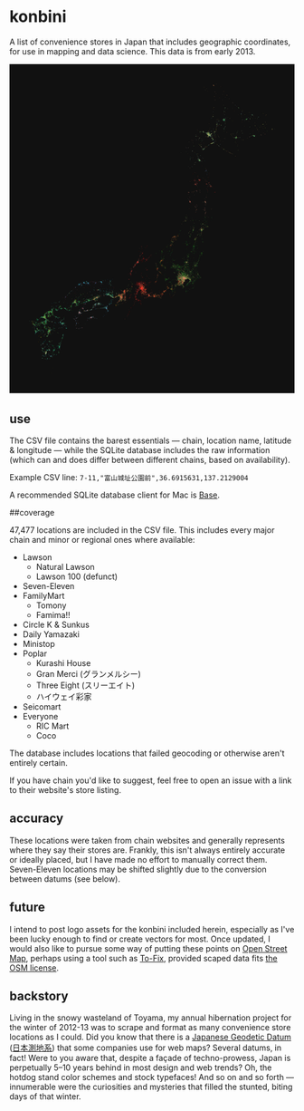 # konbini

A list of convenience stores in Japan that includes geographic coordinates, for use in mapping and data science. This data is from early 2013.

[![alt text](example.jpg "Convenience stores outlining the rough shape of Japan")](http://konbini.kulturny.com)

## use

The CSV file contains the barest essentials — chain, location name, latitude & longitude — while the SQLite database includes the raw information (which can and does differ between different chains, based on availability).

Example CSV line: `7-11,"富山城址公園前",36.6915631,137.2129004`

A recommended SQLite database client for Mac is [Base](http://menial.co.uk/base/).

##coverage

47,477 locations are included in the CSV file. This includes every major chain and minor or regional ones where available:

- Lawson
  - Natural Lawson
  - Lawson 100 (defunct)
- Seven-Eleven
- FamilyMart
  - Tomony
  - Famima!!
- Circle K & Sunkus
- Daily Yamazaki
- Ministop
- Poplar
  - Kurashi House
  - Gran Merci (グランメルシー)
  - Three Eight (スリーエイト)
  - ハイウェイ彩家
- Seicomart
- Everyone
  - RIC Mart
  - Coco

The database includes locations that failed geocoding or otherwise aren't entirely certain.

If you have chain you'd like to suggest, feel free to open an issue with a link to their website's store listing.

## accuracy

These locations were taken from chain websites and generally represents where they say their stores are. Frankly, this isn't always entirely accurate or ideally placed, but I have made no effort to manually correct them. Seven-Eleven locations may be shifted slightly due to the conversion between datums (see below).

## future

I intend to post logo assets for the konbini included herein, especially as I've been lucky enough to find or create vectors for most. Once updated, I would also like to pursue some way of putting these points on [Open Street Map](https://www.openstreetmap.org), perhaps using a tool such as [To-Fix](https://github.com/osmlab/to-fix), provided scaped data fits [the OSM license](https://www.openstreetmap.org/copyright).

## backstory

Living in the snowy wasteland of Toyama, my annual hibernation project for the winter of 2012-13 was to scrape and format as many convenience store locations as I could. Did you know that there is a [Japanese Geodetic Datum](http://www.gsi.go.jp/ENGLISH/page_e30030.html) ([日本測地系](http://ja.wikipedia.org/wiki/測地系#.E6.97.A5.E6.9C.AC.E3.81.AE.E6.B8.AC.E5.9C.B0.E7.B3.BB.EF.BC.9A.E4.B8.96.E7.95.8C.E6.B8.AC.E5.9C.B0.E7.B3.BB.E3.81.A8.E6.97.A5.E6.9C.AC.E6.B8.AC.E5.9C.B0.E7.B3.BB)) that some companies use for web maps? Several datums, in fact! Were to you aware that, despite a façade of techno-prowess, Japan is perpetually 5–10 years behind in most design and web trends? Oh, the hotdog stand color schemes and stock typefaces! And so on and so forth — innumerable were the curiosities and mysteries that filled the stunted, biting days of that winter.
